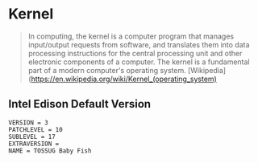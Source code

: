 Kernel
==

> In computing, the kernel is a computer program that manages input/output requests from software, and translates them into data processing instructions for the central processing unit and other electronic components of a computer. The kernel is a fundamental part of a modern computer's operating system. [Wikipedia](https://en.wikipedia.org/wiki/Kernel_(operating_system)

## Intel Edison Default Version

    VERSION = 3
    PATCHLEVEL = 10
    SUBLEVEL = 17
    EXTRAVERSION =
    NAME = TOSSUG Baby Fish

